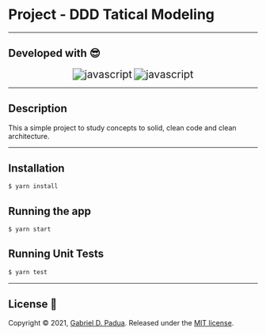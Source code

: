 # Project - DDD Tatical Modeling

---

## Developed with 😎

<div align="center">
  <img src="https://img.icons8.com/color/48/000000/typescript.png" alt="javascript" style="zoom: 150%;" />

  <img src="https://img.icons8.com/color/48/000000/javascript--v1.png" alt="javascript" style="zoom:150%;" />
</div>

---

## Description

This a simple project to study concepts to solid, clean code and clean architecture.

---
## Installation

```bash
$ yarn install
```

## Running the app

```bash
$ yarn start
```

## Running Unit Tests

```bash
$ yarn test
```


---
## License 🥰

Copyright © 2021, [Gabriel D. Padua](https://github.com/gabrielDpadua21).
Released under the [MIT license](LICENSE).